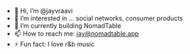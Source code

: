 - 👋 Hi, I’m @jayvraavi
- 👀 I’m interested in ... social networks, consumer products
- 🌱 I’m currently building NomadTable
- 📫 How to reach me: jay@nomadtable.app
- ⚡ Fun fact: I love r&b music

<!---
jayvraavi/jayvraavi is a ✨ special ✨ repository because its `README.md` (this file) appears on your GitHub profile.
You can click the Preview link to take a look at your changes.
--->

